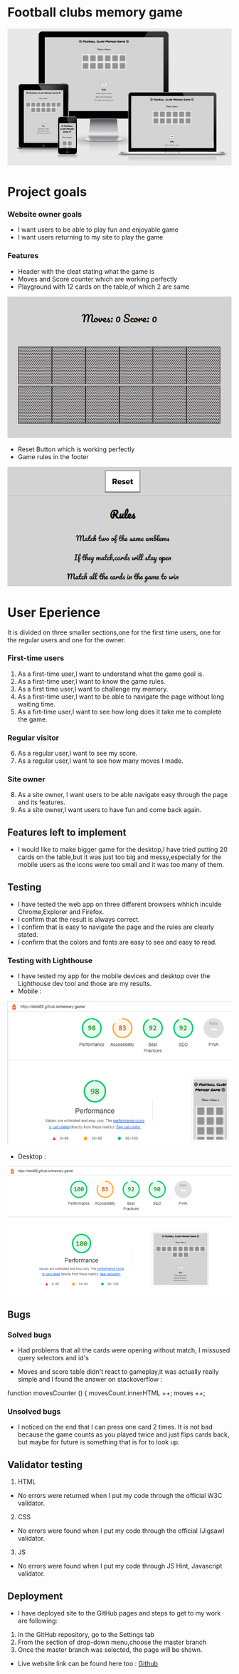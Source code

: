 # Football clubs memory game
![amiresponsive](./assets/images/readme-images/responsive.png)
# Project goals
### Website owner goals
* I want users to be able to play fun and enjoyable game
* I want users returning to my site to play the game

### Features
* Header with the cleat stating what the game is
* Moves and Score counter which are working perfectly
* Playground with 12 cards on the table,of which 2 are same

![feature](./assets/images/readme-images/feature.png)

* Reset Button which is working perfectly
* Game rules in the footer


![footer](./assets/images/readme-images/features.png)

# User Eperience
It is divided on three smaller sections,one for the first time users, one for the regular users and one for the owner.

### First-time users 

1. As a first-time user,I want to understand what the game goal is.
2. As a first-time user,I want to know the game rules.
3. As a first time user,I want to challenge my memory.
4. As a first-time user,I want to be able to navigate the page without long waiting time.
5. As a firt-time user,I want to see how long does it take me to complete the game.

### Regular visitor

6. As a regular user,I want to see my score.
7. As a regular user,I want to see how many moves I made.

### Site owner

8. As a site owner, I want users to be able navigate easy through the page and its features.
9. As a site owner,I want users to have fun and come back again.

## Features left to implement 

* I would like to make bigger game for the desktop,I have tried putting 20 cards on the table,but it was just too big and messy,especially for the mobile users as the icons were too small and it was too many of them.

## Testing

* I have tested the web app on three different browsers whhich inculde Chrome,Explorer and Firefox.
* I confirm that the result is always correct.
* I confirm that is easy to navigate the page and the rules are clearly stated.
* I confirm that the colors and fonts are easy to see and easy to read.

### Testing with Lighthouse

* I have tested my app for the mobile devices and desktop over the Lighthouse dev tool and those are my results.
* Mobile :

![mobile](./assets/images/readme-images/mobile.png)

* Desktop :

![desktop](./assets/images/readme-images/desktop.png)

## Bugs

### Solved bugs

* Had problems that all the cards were opening without match, I missused query selectors and id's 

* Moves and score table didn't react to gameplay,it was actually really simple and I found the answer on stackoverflow : 

function movesCounter () {
       movesCount.innerHTML ++;
       moves ++;

### Unsolved bugs

* I noticed on the end that I can press one card 2 times. It is not bad because the game counts as you played twice and just flips cards back, but maybe for future is something that is for to look up.

## Validator testing

1. HTML

* No errors were returned when I put my code through the official W3C validator.


2. CSS

* No errors were found when I put my code through the official (Jigsaw) validator.

3. JS

* No errors were found when I put my code through JS Hint, Javascript validator.


## Deployment

* I have deployed site to the GitHub pages and steps to get to my work are following:

1. In the GitHub repository, go to the Settings tab
2. From the section of drop-down menu,choose the master branch
3. Once the master branch was selected, the page will be shown.

* Live website link can be found here too :
[Github](https://www.github.com)
